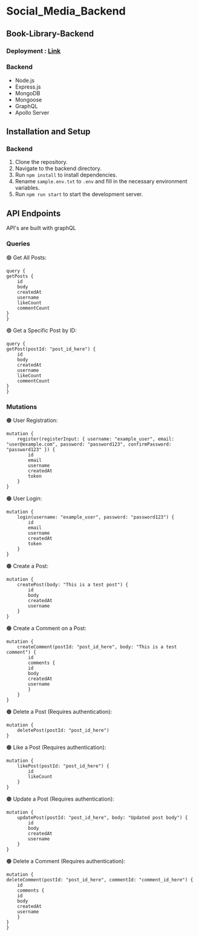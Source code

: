 # Social_Media_Backend
## Book-Library-Backend

### Deployment : <a href="https:#">Link</a>

### Backend
- Node.js
- Express.js
- MongoDB
- Mongoose
- GraphQL
- Apollo Server

## Installation and Setup

### Backend

1. Clone the repository.
2. Navigate to the backend directory.
3. Run `npm install` to install dependencies.
4. Rename `sample.env.txt` to `.env` and fill in the necessary environment variables.
5. Run `npm run start` to start the development server.

## API Endpoints

API's are built with graphQL

### Queries

🟢 Get All Posts:

    query {
    getPosts {
        id
        body
        createdAt
        username
        likeCount
        commentCount
    }
    }


🟢 Get a Specific Post by ID:

    query {
    getPost(postId: "post_id_here") {
        id
        body
        createdAt
        username
        likeCount
        commentCount
    }
    }



### Mutations

🟠 User Registration:

    mutation {
        register(registerInput: { username: "example_user", email: "user@example.com", password: "password123", confirmPassword: "password123" }) {
            id
            email
            username
            createdAt
            token
        }
    }



🟠 User Login:

    mutation {
        login(username: "example_user", password: "password123") {
            id
            email
            username
            createdAt
            token
        }
    }



🟠 Create a Post:

    mutation {
        createPost(body: "This is a test post") {
            id
            body
            createdAt
            username
        }
    }



🟠 Create a Comment on a Post:

    mutation {
        createComment(postId: "post_id_here", body: "This is a test comment") {
            id
            comments {
            id
            body
            createdAt
            username
            }
        }
    }




🟠 Delete a Post (Requires authentication):

    mutation {
        deletePost(postId: "post_id_here")
    }


🟠 Like a Post (Requires authentication):

    mutation {
        likePost(postId: "post_id_here") {
            id
            likeCount
        }
    }


🟠 Update a Post (Requires authentication):

    mutation {
        updatePost(postId: "post_id_here", body: "Updated post body") {
            id
            body
            createdAt
            username
        }
    }


🟠 Delete a Comment (Requires authentication):

    mutation {
    deleteComment(postId: "post_id_here", commentId: "comment_id_here") {
        id
        comments {
        id
        body
        createdAt
        username
        }
    }
    }
